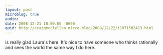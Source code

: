 ```yaml
---
layout: post
microblog: true
audio: 
date: 2008-12-21 18:00:00 -0600
guid: http://craigmcclellan.micro.blog/2008/12/22/t1071502413.html
---
```

is really glad Laura's here.  It's nice to have someone who thinks rationally and sees the world the same way I do here.
